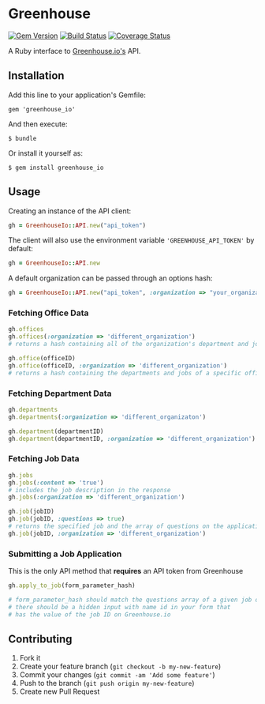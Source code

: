 # Greenhouse

[![Gem
Version](https://badge.fury.io/rb/greenhouse_io.png)](http://badge.fury.io/rb/greenhouse_io)
[![Build
Status](https://travis-ci.org/adrianbautista/greenhouse_io.png)](https://travis-ci.org/adrianbautista/greenhouse_io)
[![Coverage Status](https://coveralls.io/repos/adrianbautista/greenhouse_io/badge.png)](https://coveralls.io/r/adrianbautista/greenhouse_io)

A Ruby interface to
[Greenhouse.io's](https://app.greenhouse.io/jobboard/jsonp_instructions)
API.

## Installation

Add this line to your application's Gemfile:

    gem 'greenhouse_io'

And then execute:

    $ bundle

Or install it yourself as:

    $ gem install greenhouse_io

## Usage

Creating an instance of the API client:
```ruby
gh = GreenhouseIo::API.new("api_token")
```

The client will also use the environment variable `'GREENHOUSE_API_TOKEN'` by default:
```ruby
gh = GreenhouseIo::API.new
```

A default organization can be passed through an options hash:
```ruby
gh = GreenhouseIo::API.new("api_token", :organization => "your_organization")
```

### Fetching Office Data
```ruby
gh.offices
gh.offices(:organization => 'different_organization')
# returns a hash containing all of the organization's department and jobs grouped by office
```

```ruby
gh.office(officeID)
gh.office(officeID, :organization => 'different_organization')
# returns a hash containing the departments and jobs of a specific office
```

### Fetching Department Data
```ruby
gh.departments
gh.departments(:organization => 'different_organizaton')
```

```ruby
gh.department(departmentID)
gh.department(departmentID, :organization => 'different_organization')
```

### Fetching Job Data
```ruby
gh.jobs
gh.jobs(:content => 'true')
# includes the job description in the response
gh.jobs(:organization => 'different_organization')
```

```ruby
gh.job(jobID)
gh.job(jobID, :questions => true)
# returns the specified job and the array of questions on the application
gh.job(jobID, :organization => 'different_organization')
```

### Submitting a Job Application
This is the only API method that **requires** an API token from Greenhouse
```ruby
gh.apply_to_job(form_parameter_hash)

# form_parameter_hash should match the questions array of a given job opening
# there should be a hidden input with name id in your form that
# has the value of the job ID on Greenhouse.io
```

## Contributing

1. Fork it
2. Create your feature branch (`git checkout -b my-new-feature`)
3. Commit your changes (`git commit -am 'Add some feature'`)
4. Push to the branch (`git push origin my-new-feature`)
5. Create new Pull Request
